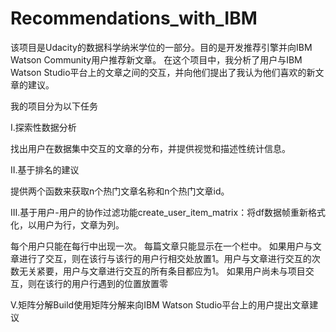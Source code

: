 # Recommendations_with_IBM
 该项目是Udacity的数据科学纳米学位的一部分。目的是开发推荐引擎并向IBM Watson Community用户推荐新文章。
 在这个项目中，我分析了用户与IBM Watson Studio平台上的文章之间的交互，并向他们提出了我认为他们喜欢的新文章的建议。
 
我的项目分为以下任务

I.探索性数据分析

找出用户在数据集中交互的文章的分布，并提供视觉和描述性统计信息。

II.基于排名的建议

提供两个函数来获取n个热门文章名称和n个热门文章id。

III.基于用户-用户的协作过滤功能create_user_item_matrix：将df数据帧重新格式化，以用户为行，文章为列。

每个用户只能在每行中出现一次。
每篇文章只能显示在一个栏中。
如果用户与文章进行了交互，则在该行与该行的用户行相交处放置1。用户与文章进行交互的次数无关紧要，用户与文章进行交互的所有条目都应为1。
如果用户尚未与项目交互，则在该行的用户行遇到的位置放置零

V.矩阵分解Build使用矩阵分解来向IBM Watson Studio平台上的用户提出文章建议

